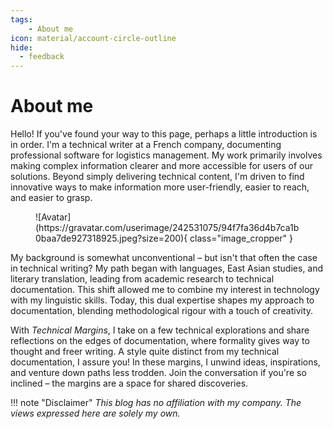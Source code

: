 ```yaml
---
tags:
    - About me
icon: material/account-circle-outline
hide:
  - feedback
---
```


# About me

Hello! If you've found your way to this page, perhaps a little introduction is in order. I'm a technical writer at a French company, documenting professional software for logistics management. My work primarily involves making complex information clearer and more accessible for users of our solutions. Beyond simply delivering technical content, I'm driven to find innovative ways to make information more user-friendly, easier to reach, and easier to grasp.

<figure markdown="span">
    ![Avatar](https://gravatar.com/userimage/242531075/94f7fa36d4b7ca1b0baa7de927318925.jpeg?size=200){ class="image_cropper" }
</figure>

My background is somewhat unconventional – but isn't that often the case in technical writing? My path began with languages, East Asian studies, and literary translation, leading from academic research to technical documentation. This shift allowed me to combine my interest in technology with my linguistic skills. Today, this dual expertise shapes my approach to documentation, blending methodological rigour with a touch of creativity.

With *Technical Margins*, I take on a few technical explorations and share reflections on the edges of documentation, where formality gives way to thought and freer writing. A style quite distinct from my technical documentation, I assure you! In these margins, I unwind ideas, inspirations, and venture down paths less trodden. Join the conversation if you're so inclined – the margins are a space for shared discoveries.

!!! note "Disclaimer"
    *This blog has no affiliation with my company. The views expressed here are solely my own.*
